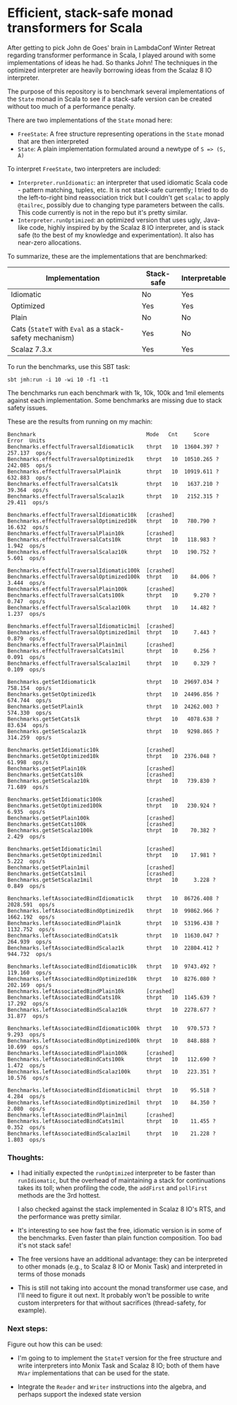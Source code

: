 # Efficient, stack-safe monad transformers for Scala

After getting to pick John de Goes' brain in LambdaConf Winter Retreat regarding transformer performance in Scala, I played around with some implementations of ideas he had. So thanks John! The techniques in the optimized interpreter are heavily borrowing ideas from the Scalaz 8 IO interpreter.

The purpose of this repository is to benchmark several implementations of the `State` monad in Scala to see if a stack-safe version can be created without too much of a performance penalty.

There are two implementations of the `State` monad here:
- `FreeState`: A free structure representing operations in the `State` monad that are then interpreted
- `State`: A plain implementation formulated around a newtype of `S => (S, A)`

To interpret `FreeState`, two interpreters are included:
- `Interpreter.runIdiomatic`: an interpreter that used idiomatic Scala code - pattern matching, tuples, etc. It is not stack-safe currently; I tried to do the left-to-right bind reassociation trick but I couldn't get `scalac` to apply `@tailrec`, possibly due to changing type parameters between the calls. This code currently is not in the repo but it's pretty similar.
- `Interpreter.runOptimized`: an optimized version that uses ugly, Java-like code, highly inspired by by the Scalaz 8 IO interpreter, and is stack safe (to the best of my knowledge and experimentation). It also has near-zero allocations.

To summarize, these are the implementations that are benchmarked:

| Implementation                                          | Stack-safe | Interpretable |
|---------------------------------------------------------|------------|---------------|
| Idiomatic                                               | No         | Yes           |
| Optimized                                               | Yes        | Yes           |
| Plain                                                   | No         | No            |
| Cats (`StateT` with `Eval` as a stack-safety mechanism) | Yes        | No            |
| Scalaz 7.3.x                                            | Yes        | Yes           |


To run the benchmarks, use this SBT task:
```
sbt jmh:run -i 10 -wi 10 -f1 -t1
```

The benchmarks run each benchmark with 1k, 10k, 100k and 1mil elements against each implementation. Some benchmarks are missing due to stack safety issues.

These are the results from running on my machin:
```
Benchmark                                   Mode   Cnt     Score     Error  Units
Benchmarks.effectfulTraversalIdiomatic1k    thrpt   10  13604.397 ?  257.137  ops/s
Benchmarks.effectfulTraversalOptimized1k    thrpt   10  10510.265 ?  242.085  ops/s
Benchmarks.effectfulTraversalPlain1k        thrpt   10  10919.611 ?  632.883  ops/s
Benchmarks.effectfulTraversalCats1k         thrpt   10   1637.210 ?   39.364  ops/s
Benchmarks.effectfulTraversalScalaz1k       thrpt   10   2152.315 ?  29.411  ops/s

Benchmarks.effectfulTraversalIdiomatic10k   [crashed]
Benchmarks.effectfulTraversalOptimized10k   thrpt   10   780.790 ?  16.632  ops/s
Benchmarks.effectfulTraversalPlain10k       [crashed]
Benchmarks.effectfulTraversalCats10k        thrpt   10   118.983 ?   1.942  ops/s
Benchmarks.effectfulTraversalScalaz10k      thrpt   10   190.752 ?   5.601  ops/s

Benchmarks.effectfulTraversalIdiomatic100k  [crashed]
Benchmarks.effectfulTraversalOptimized100k  thrpt   10    84.006 ?   3.444  ops/s
Benchmarks.effectfulTraversalPlain100k      [crashed]
Benchmarks.effectfulTraversalCats100k       thrpt   10     9.270 ?   0.747  ops/s
Benchmarks.effectfulTraversalScalaz100k     thrpt   10    14.482 ?   1.237  ops/s

Benchmarks.effectfulTraversalIdiomatic1mil  [crashed]
Benchmarks.effectfulTraversalOptimized1mil  thrpt   10     7.443 ?   0.879  ops/s
Benchmarks.effectfulTraversalPlain1mil      [crashed]
Benchmarks.effectfulTraversalCats1mil       thrpt   10     0.256 ?   0.091  ops/s
Benchmarks.effectfulTraversalScalaz1mil     thrpt   10     0.329 ?   0.109  ops/s

Benchmarks.getSetIdiomatic1k                thrpt   10  29697.034 ?  758.154  ops/s
Benchmarks.getSetOptimized1k                thrpt   10  24496.856 ?  674.744  ops/s
Benchmarks.getSetPlain1k                    thrpt   10  24262.003 ?  574.330  ops/s
Benchmarks.getSetCats1k                     thrpt   10   4078.638 ?   83.634  ops/s
Benchmarks.getSetScalaz1k                   thrpt   10   9298.865 ? 314.259  ops/s

Benchmarks.getSetIdiomatic10k               [crashed]
Benchmarks.getSetOptimized10k               thrpt   10  2376.048 ?  61.998  ops/s
Benchmarks.getSetPlain10k                   [crashed]
Benchmarks.getSetCats10k                    [crashed]
Benchmarks.getSetScalaz10k                  thrpt   10   739.830 ?  71.689  ops/s

Benchmarks.getSetIdiomatic100k              [crashed]
Benchmarks.getSetOptimized100k              thrpt   10   230.924 ?   6.935  ops/s
Benchmarks.getSetPlain100k                  [crashed]
Benchmarks.getSetCats100k                   [crashed]
Benchmarks.getSetScalaz100k                 thrpt   10    70.382 ?   2.429  ops/s

Benchmarks.getSetIdiomatic1mil              [crashed]
Benchmarks.getSetOptimized1mil              thrpt   10    17.981 ?   5.222  ops/s
Benchmarks.getSetPlain1mil                  [crashed]
Benchmarks.getSetCats1mil                   [crashed]
Benchmarks.getSetScalaz1mil                 thrpt   10     3.228 ?   0.849  ops/s

Benchmarks.leftAssociatedBindIdiomatic1k    thrpt   10  86726.408 ? 2028.591  ops/s
Benchmarks.leftAssociatedBindOptimized1k    thrpt   10  99862.966 ? 1662.192  ops/s
Benchmarks.leftAssociatedBindPlain1k        thrpt   10  53196.438 ? 1132.752  ops/s
Benchmarks.leftAssociatedBindCats1k         thrpt   10  11630.047 ?  264.939  ops/s
Benchmarks.leftAssociatedBindScalaz1k       thrpt   10  22804.412 ? 944.732  ops/s

Benchmarks.leftAssociatedBindIdiomatic10k   thrpt   10  9743.492 ? 119.160  ops/s
Benchmarks.leftAssociatedBindOptimized10k   thrpt   10  8276.080 ? 202.169  ops/s
Benchmarks.leftAssociatedBindPlain10k       [crashed]
Benchmarks.leftAssociatedBindCats10k        thrpt   10  1145.639 ?  17.292  ops/s
Benchmarks.leftAssociatedBindScalaz10k      thrpt   10  2278.677 ?  31.877  ops/s

Benchmarks.leftAssociatedBindIdiomatic100k  thrpt   10   970.573 ?   9.293  ops/s
Benchmarks.leftAssociatedBindOptimized100k  thrpt   10   848.888 ?  10.699  ops/s
Benchmarks.leftAssociatedBindPlain100k      [crashed]
Benchmarks.leftAssociatedBindCats100k       thrpt   10   112.690 ?   1.472  ops/s
Benchmarks.leftAssociatedBindScalaz100k     thrpt   10   223.351 ?  10.576  ops/s

Benchmarks.leftAssociatedBindIdiomatic1mil  thrpt   10    95.518 ?   4.284  ops/s
Benchmarks.leftAssociatedBindOptimized1mil  thrpt   10    84.350 ?   2.080  ops/s
Benchmarks.leftAssociatedBindPlain1mil      [crashed]
Benchmarks.leftAssociatedBindCats1mil       thrpt   10    11.455 ?   0.352  ops/s
Benchmarks.leftAssociatedBindScalaz1mil     thrpt   10    21.228 ?   1.803  ops/s
```

### Thoughts:
- I had initially expected the `runOptimized` interpreter to be faster than
  `runIdiomatic`, but the overhead of maintaining a stack for continuations
  takes its toll; when profiling the code, the `addFirst` and `pollFirst`
  methods are the 3rd hottest.
  
  I also checked against the stack implemented in Scalaz 8 IO's RTS, and the
  performance was pretty similar.
  
- It's interesting to see how fast the free, idiomatic version is in some of the
  benchmarks. Even faster than plain function composition. Too bad it's not
  stack safe!
  
- The free versions have an additional advantage: they can be interpreted to
  other monads (e.g., to Scalaz 8 IO or Monix Task) and interpreted in terms of
  those monads
  
- This is still not taking into account the monad transformer use case, and I'll
  need to figure it out next. It probably won't be possible to write custom
  interpreters for that without sacrifices (thread-safety, for example).
  
### Next steps:

Figure out how this can be used: 
- I'm going to to implement the `StateT` version for the free structure and write interpreters into Monix Task and Scalaz 8 IO; both of them have `MVar` implementations that can be used for the state.

- Integrate the `Reader` and `Writer` instructions into the algebra, and perhaps support the indexed state version
